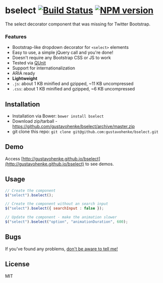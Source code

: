 # bselect [![Build Status](https://travis-ci.org/gustavohenke/bselect.png?branch=development)](https://travis-ci.org/gustavohenke/bselect) [![NPM version](https://badge.fury.io/js/bselect.png)](http://badge.fury.io/js/bselect)

The select decorator component that was missing for Twitter Bootstrap.

### Features
* Bootstrap-like dropdown decorator for `<select>` elements
* Easy to use, a simple jQuery call and you're done!
* Doesn't require any Bootstrap CSS or JS to work
* Tested via [QUnit](http://qunitjs.com/)
* Support for internationalization
* ARIA ready
* __Lightweight__
 * `.js`: about 1 KB minified and gzipped, ~11 KB uncompressed
 * `.css`: about 1 KB minified and gzipped, ~6 KB uncompressed

## Installation
* Installation via Bower: `bower install bselect`
* Download zip/tarball - https://github.com/gustavohenke/bselect/archive/master.zip
* git clone this repo: `git clone git@github.com:gustavohenke/bselect.git`

## Demo
Access [http://gustavohenke.github.io/bselect](http://gustavohenke.github.io/bselect) to see demos.

## Usage

```javascript
// Create the component
$("select").bselect();

// Create the component without an search input
$("select").bselect({ searchInput : false });

// Update the component - make the animation slower
$("select").bselect("option", "animationDuration", 600);
```

## Bugs
If you've found any problems, [don't be aware to tell me!](https://github.com/gustavohenke/bselect/issues/new)

## License
MIT
